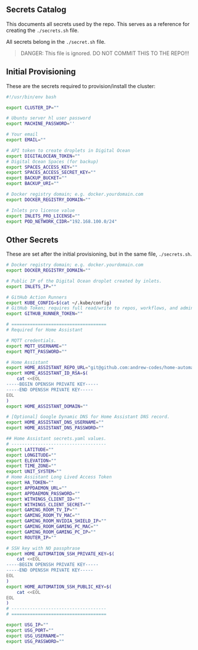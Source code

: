 ## Secrets Catalog

This documents all secrets used by the repo. This serves as a reference for creating the `./secrets.sh` file.

All secrets belong in the `./secret.sh` file.

> DANGER: This file is ignored. DO NOT COMMIT THIS TO THE REPO!!!

## Initial Provisioning

These are the secrets required to provision/install the cluster:

```bash
#!/usr/bin/env bash

export CLUSTER_IP=""

# Ubuntu server hl user password
export MACHINE_PASSWORD=''

# Your email
export EMAIL=""

# API token to create droplets in Digital Ocean
export DIGITALOCEAN_TOKEN=""
# Digital Ocean Spaces (for backup)
export SPACES_ACCESS_KEY=""
export SPACES_ACCESS_SECRET_KEY=""
export BACKUP_BUCKET=""
export BACKUP_URI=""

# Docker registry domain; e.g. docker.yourdomain.com
export DOCKER_REGISTRY_DOMAIN=""

# Inlets pro license value
export INLETS_PRO_LICENSE=""
export POD_NETWORK_CIDR="192.168.100.0/24"
```

## Other Secrets

These are set after the initial provisioning, but in the same file, `./secrets.sh`.

```bash
# Docker registry domain; e.g. docker.yourdomain.com
export DOCKER_REGISTRY_DOMAIN=""

# Public IP of the Digital Ocean droplet created by inlets.
export INLETS_IP=""

# GitHub Action Runners
export KUBE_CONFIG=$(cat ~/.kube/config)
# GitHub Token; requires full read/write to repos, workflows, and admin:org.
export GITHUB_RUNNER_TOKEN=""

# ====================================
# Required for Home Assistant

# MQTT credentials.
export MQTT_USERNAME=""
export MQTT_PASSWORD=""

# Home Assistant
export HOME_ASSISTANT_REPO_URL="git@github.com:andrew-codes/home-automation.git"
export HOME_ASSISTANT_ID_RSA=$(
    cat <<EOL
-----BEGIN OPENSSH PRIVATE KEY-----
-----END OPENSSH PRIVATE KEY-----
EOL
)
export HOME_ASSISTANT_DOMAIN=""

# [Optional] Google Dynamic DNS for Home Assistant DNS record.
export HOME_ASSISTANT_DNS_USERNAME=""
export HOME_ASSISTANT_DNS_PASSWORD=""

## Home Assistant secrets.yaml values.
# ------------------------------------
export LATITUDE=""
export LONGITUDE=""
export ELEVATION=""
export TIME_ZONE=""
export UNIT_SYSTEM=""
# Home Assistant Long Lived Access Token
export HA_TOKEN=""
export APPDAEMON_URL=""
export APPDAEMON_PASSWORD=""
export WITHINGS_CLIENT_ID=""
export WITHINGS_CLIENT_SECRET=""
export GAMING_ROOM_TV_IP=""
export GAMING_ROOM_TV_MAC=""
export GAMING_ROOM_NVIDIA_SHIELD_IP=""
export GAMING_ROOM_GAMING_PC_MAC=""
export GAMING_ROOM_GAMING_PC_IP=""
export ROUTER_IP=""

# SSH key with NO passphrase
export HOME_AUTOMATION_SSH_PRIVATE_KEY=$(
    cat <<EOL
-----BEGIN OPENSSH PRIVATE KEY-----
-----END OPENSSH PRIVATE KEY-----
EOL
)
export HOME_AUTOMATION_SSH_PUBLIC_KEY=$(
    cat <<EOL
EOL
)
# ------------------------------------
# ====================================

export USG_IP=""
export USG_PORT=""
export USG_USERNAME=""
export USG_PASSWORD=""
```
